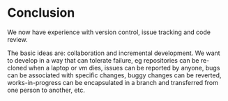 # Conclusion

We now have experience with version control, issue tracking and code review.

The basic ideas are: collaboration and incremental development. We want to develop in a way that can tolerate failure, eg repositories can be re-cloned when a laptop or vm dies, issues can be reported by anyone, bugs can be associated with specific changes, buggy changes can be reverted, works-in-progress can be encapsulated in a branch and transferred from one person to another, etc.
